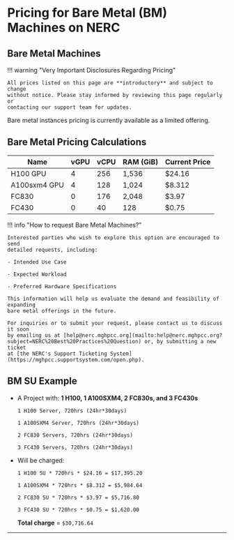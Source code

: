 # Pricing for Bare Metal (BM) Machines on NERC

## Bare Metal Machines

!!! warning "Very Important Disclosures Regarding Pricing"

    All prices listed on this page are **introductory** and subject to change
    without notice. Please stay informed by reviewing this page regularly or
    contacting our support team for updates.

Bare metal instances pricing is currently available as a limited offering.

## Bare Metal Pricing Calculations

| Name             | vGPU | vCPU | RAM (GiB) | Current Price |
|------------------|------|------|-----------|---------------|
| H100 GPU         | 4    | 256  | 1,536     | $24.16        |
| A100sxm4 GPU     | 4    | 128  | 1,024     | $8.312        |
| FC830            | 0    | 176  | 2,048     | $3.97         |
| FC430            | 0    | 40   | 128       | $0.75         |


!!! info "How to request Bare Metal Machines?"

    Interested parties who wish to explore this option are encouraged to send
    detailed requests, including:

    - Intended Use Case

    - Expected Workload

    - Preferred Hardware Specifications

    This information will help us evaluate the demand and feasibility of expanding
    bare metal offerings in the future.

    For inquiries or to submit your request, please contact us to discuss it soon
    by emailing us at [help@nerc.mghpcc.org](mailto:help@nerc.mghpcc.org?subject=NERC%20Best%20Practices%20Question) or, by submitting a new ticket
    at [the NERC's Support Ticketing System](https://mghpcc.supportsystem.com/open.php).

## BM SU Example

-   A Project with: **1 H100, 1 A100SXM4, 2 FC830s, and 3 FC430s**

    `1 H100 Server, 720hrs (24hr*30days)`

    `1 A100SXM4 Server, 720hrs (24hr*30days)`

    `2 FC830 Servers, 720hrs (24hr*30days)`

    `3 FC430 Servers, 720hrs (24hr*30days)`

-   Will be charged:

    `1 H100 SU * 720hrs * $24.16 = $17,395.20`

    `1 A100SXM4 * 720hrs * $8.312 = $5,984.64`

    `2 FC830 SU * 720hrs * $3.97 = $5,716.80`

    `3 FC430 SU * 720hrs * $0.75 = $1,620.00`

    **Total charge** = `$30,716.64`

---
